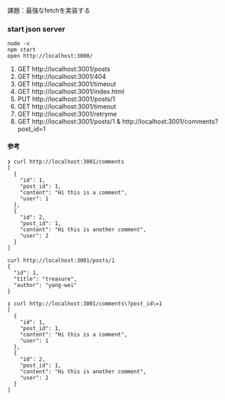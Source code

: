課題：最強なfetchを実装する


### start json server
```
node -v
npm start
open http://localhost:3000/
```

1. GET http://localhost:3001/posts
2. GET http://localhost:3001/404
3. GET http://localhost:3001/timeout
4. GET http://localhost:3001/index.html
5. PUT http://localhost:3001/posts/1
6. GET http://localhost:3001/timeout
7. GET http://localhost:3001/retryme
8. GET http://localhost:3001/posts/1 & http://localhost:3001/comments?post_id=1


#### 参考
```
❯ curl http://localhost:3001/comments
[
  {
    "id": 1,
    "post_id": 1,
    "content": "Hi this is a comment",
    "user": 1
  },
  {
    "id": 2,
    "post_id": 1,
    "content": "Hi this is another comment",
    "user": 2
  }
]
```

```
curl http://localhost:3001/posts/1
{
  "id": 1,
  "title": "treasure",
  "author": "yang-wei"
}
```

```
❯ curl http://localhost:3001/comments\?post_id\=1
[
  {
    "id": 1,
    "post_id": 1,
    "content": "Hi this is a comment",
    "user": 1
  },
  {
    "id": 2,
    "post_id": 1,
    "content": "Hi this is another comment",
    "user": 2
  }
]
```

